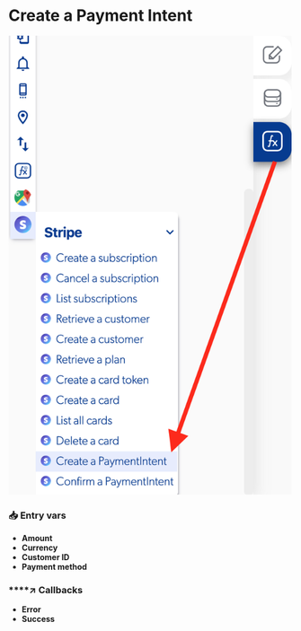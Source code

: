 # Create a Payment Intent

![](../../../.gitbook/assets/captura-de-pantalla-2020-02-10-a-la-s-15.07.14.png)



### 📥 Entry vars <a id="entry-vars"></a>

* **Amount** 
* **Currency** 
* **Customer ID**
* **Payment method**

### \*\*\*\*↗ **Callbacks**

* **Error**
* **Success**

